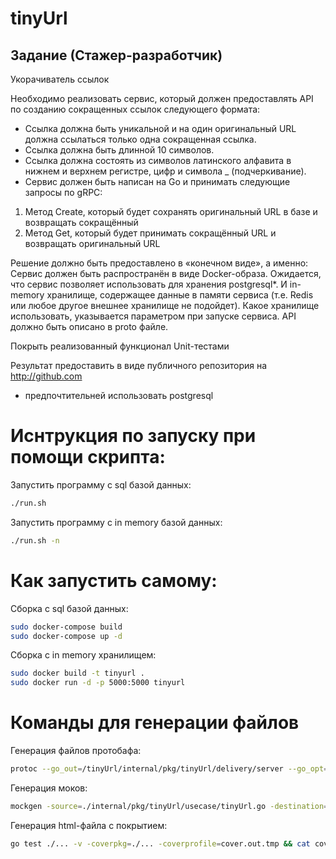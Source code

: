 # tinyUrl

## Задание (Стажер-разработчик)

Укорачиватель ссылок

Необходимо реализовать сервис, который должен предоставлять API по созданию сокращенных ссылок следующего формата:

 - Ссылка должна быть уникальной и на один оригинальный URL должна ссылаться только одна сокращенная ссылка.
 - Ссылка должна быть длинной 10 символов.
 - Ссылка должна состоять из символов латинского алфавита в нижнем и верхнем регистре, цифр и символа _ (подчеркивание).
 - Сервис должен быть написан на Go и принимать следующие запросы по gRPC:
1. Метод Create, который будет сохранять оригинальный URL в базе и возвращать сокращённый
2. Метод Get, который будет принимать сокращённый URL и возвращать оригинальный URL

Решение должно быть предоставлено в «конечном виде», а именно:
Сервис должен быть распространён в виде Docker-образа. Ожидается, что сервис позволяет использовать для хранения postgresql*. И in-memory хранилище, содержащее данные в памяти сервиса (т.е. Redis или любое другое внешнее хранилище не подойдет). Какое хранилище использовать, указывается параметром при запуске сервиса. API должно быть описано в proto файле.

Покрыть реализованный функционал Unit-тестами

Результат предоставить в виде публичного репозитория на http://github.com

* предпочтительней использовать postgresql

# Иснтрукция по запуску при помощи скрипта:

Запустить программу с sql базой данных:

```bash
./run.sh
```

Запустить программу с in memory базой данных:

```bash
./run.sh -n
```

# Как запустить самому:

Сборка с sql базой данных:

```bash
sudo docker-compose build
sudo docker-compose up -d
```

Сборка с in memory хранилищем:

```bash
sudo docker build -t tinyurl .
sudo docker run -d -p 5000:5000 tinyurl
```

# Команды для генерации файлов

Генерация файлов протобафа:

``` bash
protoc --go_out=/tinyUrl/internal/pkg/tinyUrl/delivery/server --go_opt=paths=source_relative --go-grpc_out=/tinyUrl/internal/pkg/tinyUrl/delivery/server --go-grpc_opt=paths=source_relative /tinyUrl/internal/pkg/tinyUrl/delivery/server/proto/server.proto --proto_path=/tinyUrl/internal/pkg/tinyUrl/delivery/server/proto
```

Генерация моков:

```bash
mockgen -source=./internal/pkg/tinyUrl/usecase/tinyUrl.go -destination=./internal/pkg/tinyUrl/usecase/mocks/tinyUrl_mock.go
```

Генерация html-файла с покрытием:

```bash
go test ./... -v -coverpkg=./... -coverprofile=cover.out.tmp && cat cover.out.tmp | grep -v "mock.go" | grep -v "pb.go" > cover.out && go tool cover -func=cover.out && go tool cover -html=cover.out
```